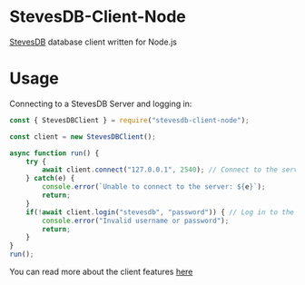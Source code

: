 # StevesDB-Client-Node
[StevesDB](https://github.com/SteveTheEngineer/StevesDB-Server) database client written for Node.js

# Usage
Connecting to a StevesDB Server and logging in:
```js
const { StevesDBClient } = require("stevesdb-client-node");

const client = new StevesDBClient();

async function run() {
    try {
        await client.connect("127.0.0.1", 2540); // Connect to the server
    } catch(e) {
        console.error(`Unable to connect to the server: ${e}`);
        return;
    }
    if(!await client.login("stevesdb", "password")) { // Log in to the server and print a message if the provided credentials are invalid
        console.error("Invalid username or password");
        return;
    }
}
run();
```
You can read more about the client features [here](https://stevetheengineer.github.io/StevesDB-Client-Node/index.html)